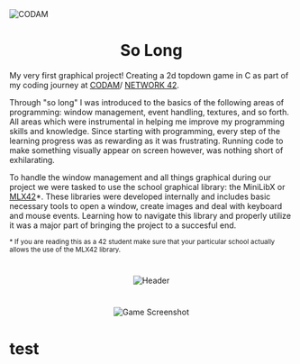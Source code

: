<img src="https://i.imgur.com/HG66CCx.png?raw=true" alt="CODAM" style="max-width: 50%;">
<div align="center">
  <h1>So Long</h1>
</div>

My very first graphical project! Creating a 2d topdown game in C as part of my coding journey at [CODAM](https://www.codam.nl)/ [NETWORK 42](https://www.42network.org/).

Through "so long" I was introduced to the basics of the following areas of programming: window management, event handling, textures, and so forth. All areas which were instrumental in helping me improve my programming skills and knowledge. Since starting with programming, every step of the learning progress was as rewarding as it was frustrating. Running code to make something visually appear on screen however, was nothing short of exhilarating.

To handle the window management and all things graphical during our project we were tasked to use the school graphical library: the MiniLibX or [MLX42](https://github.com/codam-coding-college/MLX42)*. These libraries were developed internally and includes basic necessary tools to open a window, create images and deal with keyboard and mouse events. Learning how to navigate this library and properly utilize it was a major part of bringing the project to a succesful end.

<sub>* If you are reading this as a 42 student make sure that your particular school actually allows the use of the MLX42 library.</sub>

<h1>
</h1>
<div align="center">
  <img src="https://i.imgur.com/Z3sUxUi.gif" alt="Header">
</div>
<h1>
</h1>



<div align="center">
  <img src="https://i.imgur.com/wXlRb9T.gif" alt="Game Screenshot">
</div>

# test


